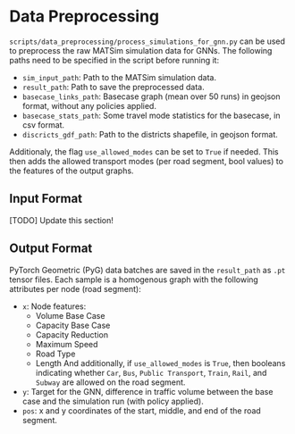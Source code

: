 # Data Preprocessing

`scripts/data_preprocessing/process_simulations_for_gnn.py` can be used to preprocess the raw MATSim simulation data for GNNs. The following paths need to be specified in the script before running it:

- `sim_input_path`: Path to the MATSim simulation data.
- `result_path`: Path to save the preprocessed data.
- `basecase_links_path`: Basecase graph (mean over 50 runs) in geojson format, without any policies applied.
- `basecase_stats_path`: Some travel mode statistics for the basecase, in csv format.
- `discricts_gdf_path`: Path to the districts shapefile, in geojson format.

Additionaly, the flag `use_allowed_modes` can be set to `True` if needed. This then adds the allowed transport modes (per road segment, bool values) to the features of the output graphs.

## Input Format

[TODO] Update this section!

## Output Format

PyTorch Geometric (PyG) data batches are saved in the `result_path` as `.pt` tensor files. Each sample is a homogenous graph with the following attributes per node (road segment):
- `x`: Node features:
    - Volume Base Case
    - Capacity Base Case
    - Capacity Reduction
    - Maximum Speed
    - Road Type
    - Length
    And additionally, if `use_allowed_modes` is `True`, then booleans indicating whether `Car`, `Bus`, `Public Transport`, `Train`, `Rail`, and `Subway` are allowed on the road segment.
- `y`: Target for the GNN, difference in traffic volume between the base case and the simulation run (with policy applied).
- `pos`: x and y coordinates of the start, middle, and end of the road segment.